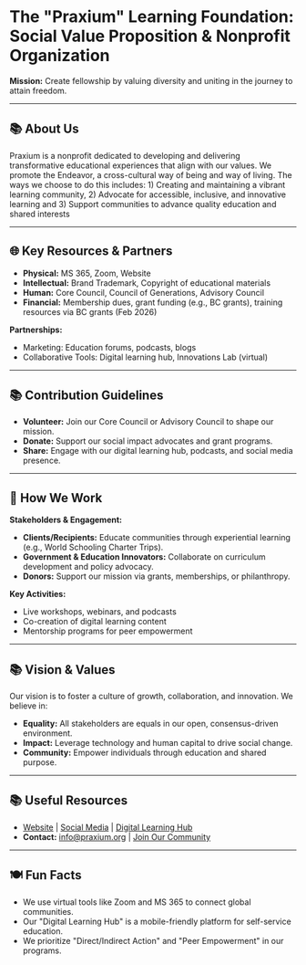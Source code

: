# **The "Praxium" Learning Foundation: Social Value Proposition & Nonprofit Organization**  
**Mission:** Create fellowship by valuing diversity and uniting in the journey to attain freedom.

---

## 📚 About Us  
Praxium is a nonprofit dedicated to developing and delivering transformative educational experiences that align with our values. We promote the Endeavor, a cross-cultural way of being and way of living. The ways we choose to do this includes: 1) Creating and maintaining a vibrant learning community, 2) Advocate for accessible, inclusive, and innovative learning
and 3) Support communities to advance quality education and shared interests

---

## 🌐 Key Resources & Partners  
- **Physical:** MS 365, Zoom, Website  
- **Intellectual:** Brand Trademark, Copyright of educational materials  
- **Human:** Core Council, Council of Generations, Advisory Council  
- **Financial:** Membership dues, grant funding (e.g., BC grants), training resources via BC grants (Feb 2026)  

**Partnerships:**  
- Marketing: Education forums, podcasts, blogs  
- Collaborative Tools: Digital learning hub, Innovations Lab (virtual)  

---

## 📚 Contribution Guidelines  
- **Volunteer:** Join our Core Council or Advisory Council to shape our mission.  
- **Donate:** Support our social impact advocates and grant programs.  
- **Share:** Engage with our digital learning hub, podcasts, and social media presence.  

---

## 🧩 How We Work  
**Stakeholders & Engagement:**  
- **Clients/Recipients:** Educate communities through experiential learning (e.g., World Schooling Charter Trips).  
- **Government & Education Innovators:** Collaborate on curriculum development and policy advocacy.  
- **Donors:** Support our mission via grants, memberships, or philanthropy.  

**Key Activities:**  
- Live workshops, webinars, and podcasts  
- Co-creation of digital learning content  
- Mentorship programs for peer empowerment  

---

## 📚 Vision & Values  
Our vision is to foster a culture of growth, collaboration, and innovation. We believe in:  
- **Equality:** All stakeholders are equals in our open, consensus-driven environment.  
- **Impact:** Leverage technology and human capital to drive social change.  
- **Community:** Empower individuals through education and shared purpose.  

---

## 📚 Useful Resources  
- [Website](https://praxium.org) | [Social Media](https://www.instagram.com/praxium/) | [Digital Learning Hub](https://digitallearninghub.praxium.org)  
- **Contact:** info@praxium.org | [Join Our Community](https://joinpraxium.org)  

---

## 🍽️ Fun Facts  
- We use virtual tools like Zoom and MS 365 to connect global communities.  
- Our "Digital Learning Hub" is a mobile-friendly platform for self-service education.  
- We prioritize "Direct/Indirect Action" and "Peer Empowerment" in our programs.  
